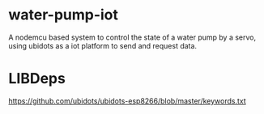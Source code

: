 # water-pump-iot
A nodemcu based system to control the state of a water pump by a servo, using ubidots as a iot platform to send and request data.
# LIBDeps
https://github.com/ubidots/ubidots-esp8266/blob/master/keywords.txt

